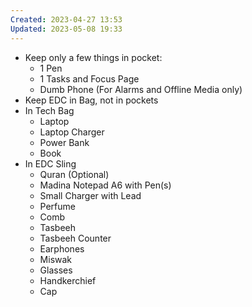 ```yaml
---
Created: 2023-04-27 13:53
Updated: 2023-05-08 19:33
---
```



- Keep only a few things in pocket:
    - 1 Pen
    - 1 Tasks and Focus Page
    - Dumb Phone (For Alarms and Offline Media only)
- Keep EDC in Bag, not in pockets
- In Tech Bag
    - Laptop
    - Laptop Charger
    - Power Bank
    - Book
- In EDC Sling
    - Quran (Optional)
    - Madina Notepad A6 with Pen(s)
    - Small Charger with Lead
    - Perfume
    - Comb
    - Tasbeeh
    - Tasbeeh Counter
    - Earphones
    - Miswak
    - Glasses
    - Handkerchief
    - Cap